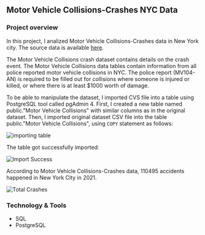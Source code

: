 ## Motor Vehicle Collisions-Crashes NYC Data

### Project overview

In this project, I analized Motor Vehicle Collisions-Crashes data in New York city. The source data is available [here](https://data.cityofnewyork.us/Public-Safety/Motor-Vehicle-Collisions-Crashes/h9gi-nx95). 

The Motor Vehicle Collisions crash dataset contains details on the crash event. The Motor Vehicle Collisions data tables contain information from all police reported motor vehicle collisions in NYC. The police report (MV104-AN) is required to be filled out for collisions where someone is injured or killed, or where there is at least $1000 worth of damage. 

To be able to manipulate the dataset, I imported CVS file into a table using PostgreSQL tool called pgAdmin 4. 
First, I created a new table named public."Motor Vehicle Collisions" with similar columns as in the original dataset. 
Then, I imported original dataset CSV file into the  table public."Motor Vehicle Collisions", using ```COPY``` statement as follows:

![importing table](https://user-images.githubusercontent.com/89424060/159693322-ef630a2f-3f7b-4cc3-87b7-9f573840e278.png)

The table got successfully imported:

![Import Success](https://user-images.githubusercontent.com/89424060/159693962-a687d7ec-21e1-4149-afc5-182edb15f33c.png)


According to Motor Vehicle Collisions-Crashes data, 110495 accidents happened in New York City in 2021.


![Total Crashes](https://user-images.githubusercontent.com/89424060/159755041-6b6f35a9-1469-43de-9993-c1c64bad4616.png)









### Technology & Tools 

+ SQL
+ PostgreSQL
